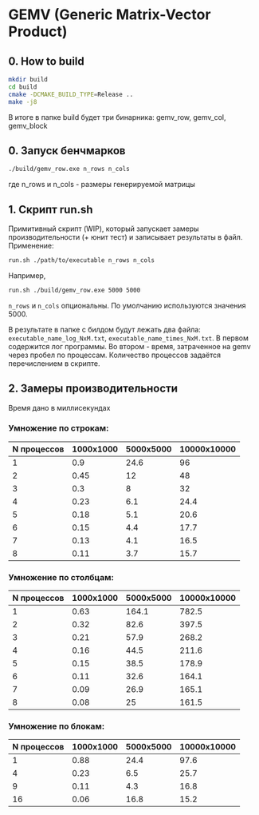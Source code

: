 # GEMV (Generic Matrix-Vector Product)

## 0. How to build
```bash
mkdir build
cd build
cmake -DCMAKE_BUILD_TYPE=Release ..
make -j8
```

В итоге в папке build будет три бинарника: gemv_row, gemv_col, gemv_block

## 0. Запуск бенчмарков
```bash
./build/gemv_row.exe n_rows n_cols
```
где n_rows и n_cols - размеры генерируемой матрицы

## 1. Скрипт run.sh
Примитивный скрипт (WIP), который запускает замеры производительности (+ юнит тест) и записывает результаты в файл.
Применение:
```bash
run.sh ./path/to/executable n_rows n_cols
```

Например,
```bash
run.sh ./build/gemv_row.exe 5000 5000
```
`n_rows` и `n_cols` опциональны. По умолчанию используются значения 5000.

В результате в папке с билдом будут лежать два файла:
`executable_name_log_NxM.txt`,
`executable_name_times_NxM.txt`.
В первом содержится лог программы.
Во втором - время, затраченное на gemv через пробел по процессам.
Количество процессов задаётся перечислением в скрипте.


## 2. Замеры производительности
Время дано в миллисекундах

### Умножение по строкам:

| N процессов | 1000x1000 | 5000x5000 | 10000x10000 |
| ------------- | ------------- | ------------- | ------------- |
| 1 | 0.9 | 24.6 | 96 |
| 2 | 0.45 | 12 | 48 |
| 3 | 0.3 | 8 | 32 |
| 4 | 0.23 | 6.1 | 24.4 |
| 5 | 0.18 | 5.1 | 20.6 |
| 6 | 0.15 | 4.4 | 17.7 |
| 7 | 0.13 | 4.1 | 16.5 |
| 8 | 0.11 | 3.7 | 15.7 |

### Умножение по столбцам:

| N процессов | 1000x1000 | 5000x5000 | 10000x10000 |
| ------------- | ------------- | ------------- | ------------- |
| 1 | 0.63 | 164.1 | 782.5 |
| 2 | 0.32 | 82.6 | 397.5 |
| 3 | 0.21 | 57.9 | 268.2 |
| 4 | 0.16 | 44.5 | 211.6 |
| 5 | 0.15 | 38.5 | 178.9 |
| 6 | 0.11 | 32.6 | 164.1 |
| 7 | 0.09 | 26.9 | 165.1 |
| 8 | 0.08 | 25 | 161.5 |

### Умножение по блокам:

| N процессов | 1000x1000 | 5000x5000 | 10000x10000 |
| ------------- | ------------- | ------------- | ------------- |
| 1 | 0.88 | 24.4 | 97.6 |
| 4 | 0.23 | 6.5 | 25.7 |
| 9 | 0.11 | 4.3 | 16.8 |
| 16 | 0.06 | 16.8 | 15.2 |
